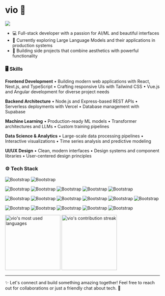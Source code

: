 # vio 🌸

![](https://komarev.com/ghpvc/?username=chillyllama&style=flat-square&color=ff69b4&base=14938)


- 💻 Full-stack developer with a passion for AI/ML and beautiful interfaces
- 🌱 Currently exploring Large Language Models and their applications in production systems
- 🎨 Building side projects that combine aesthetics with powerful functionality

### 🖥 Skills

**Frontend Development** • Building modern web applications with React, Next.js, and TypeScript • Crafting responsive UIs with Tailwind CSS • Vue.js and Angular development for diverse project needs

**Backend Architecture** • Node.js and Express-based REST APIs • Serverless deployments with Vercel • Database management with Supabase

**Machine Learning** • Production-ready ML models • Transformer architectures and LLMs • Custom training pipelines

**Data Science & Analytics** • Large-scale data processing pipelines • Interactive visualizations • Time series analysis and predictive modeling

**UI/UX Design** • Clean, modern interfaces • Design systems and component libraries • User-centered design principles

### ⚙️ Tech Stack
![Bootstrap](https://img.shields.io/badge/-Python-05122A?style=flat-square&logo=Python&color=F0F0F0) 
![Bootstrap](https://img.shields.io/badge/-Jupyter-05122A?style=flat-square&logo=Jupyter&color=F0F0F0)

![Bootstrap](https://img.shields.io/badge/-Next.js-05122A?style=flat-square&logo=Next.js&color=F0F0F0) 
![Bootstrap](https://img.shields.io/badge/-Tailwind-05122A?style=flat-square&logo=Tailwind-CSS&color=F0F0F0) 
![Bootstrap](https://img.shields.io/badge/-Supabase-05122A?style=flat-square&logo=Supabase&color=F0F0F0) 
![Bootstrap](https://img.shields.io/badge/-Vercel-05122A?style=flat-square&logo=Vercel&color=F0F0F0) 
![Bootstrap](https://img.shields.io/badge/-TypeScript-05122A?style=flat-square&logo=TypeScript&color=F0F0F0) 

![Bootstrap](https://img.shields.io/badge/-TensorFlow-05122A?style=flat-square&logo=TensorFlow&color=F0F0F0) 
![Bootstrap](https://img.shields.io/badge/-Pandas-05122A?style=flat-square&logo=Pandas&color=F0F0F0)
![Bootstrap](https://img.shields.io/badge/-PyTorch-05122A?style=flat-square&logo=PyTorch&color=F0F0F0) 
![Bootstrap](https://img.shields.io/badge/-Hugging%20Face-05122A?style=flat-square&logo=Hugging-Face&color=F0F0F0)
![Bootstrap](https://img.shields.io/badge/-scikit--learn-05122A?style=flat-square&logo=scikit-learn&color=F0F0F0)
![Bootstrap](https://img.shields.io/badge/-NumPy-05122A?style=flat-square&logo=NumPy&color=F0F0F0)

![Bootstrap](https://img.shields.io/badge/-React-05122A?style=flat-square&logo=React&color=F0F0F0) 
![Bootstrap](https://img.shields.io/badge/-Node.js-05122A?style=flat-square&logo=Node.js&color=F0F0F0)
![Bootstrap](https://img.shields.io/badge/-Vue.js-05122A?style=flat-square&logo=Vue.js&color=F0F0F0)
![Bootstrap](https://img.shields.io/badge/-Angular-05122A?style=flat-square&logo=Angular&color=F0F0F0)
![Bootstrap](https://img.shields.io/badge/-Express-05122A?style=flat-square&logo=Express&color=F0F0F0)



<img height="180em" src="https://github-readme-stats.vercel.app/api/top-langs?username=vio&show_icons=true&locale=en&layout=compact&theme=default" alt="vio's most used languages" />
<img height="180em" src="https://streak-stats.demolab.com?user=chillyllama&theme=default&hide_border=true" alt="vio's contribution streak" />

---
✨ Let's connect and build something amazing together! Feel free to reach out for collaborations or just a friendly chat about tech. 🥰
